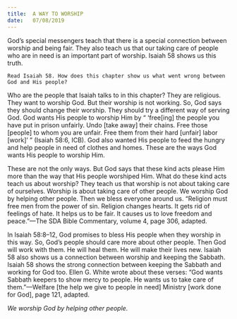 ```yaml
---
title:  A WAY TO WORSHIP
date:   07/08/2019
---
```


God’s special messengers teach that there is a special connection between worship and being fair. They also teach us that our taking care of people who are in need is an important part of worship. Isaiah 58 shows us this truth.

`Read Isaiah 58. How does this chapter show us what went wrong between God and His people?`

Who are the people that Isaiah talks to in this chapter? They are religious. They want to worship God. But their worship is not working. So, God says they should change their worship. They should try a different way of serving God. God wants His people to worship Him by “ ‘free[ing] the people you have put in prison unfairly. Undo [take away] their chains. Free those [people] to whom you are unfair. Free them from their hard [unfair] labor [work]’ ” (Isaiah 58:6, ICB). God also wanted His people to feed the hungry and help people in need of clothes and homes. These are the ways God wants His people to worship Him.

These are not the only ways. But God says that these kind acts please Him more than the way that His people worshiped Him. What do these kind acts teach us about worship? They teach us that worship is not about taking care of ourselves. Worship is about taking care of other people. We worship God by helping other people. Then we bless everyone around us. “Religion must free men from the power of sin. Religion changes hearts. It gets rid of feelings of hate. It helps us to be fair. It causes us to love freedom and peace.”—The SDA Bible Commentary, volume 4, page 306, adapted. 

In Isaiah 58:8–12, God promises to bless His people when they worship in this way. So, God’s people should care more about other people. Then God will work with them. He will heal them. He will make their lives new. Isaiah 58 also shows us a connection between worship and keeping the Sabbath. Isaiah 58 shows the strong connection between keeping the Sabbath and working for God too. Ellen G. White wrote about these verses: “God wants Sabbath keepers to show mercy to people. He wants us to take care of them.”—Welfare [the help we give to people in need] Ministry [work done for God], page 121, adapted.

_We worship God by helping other people._